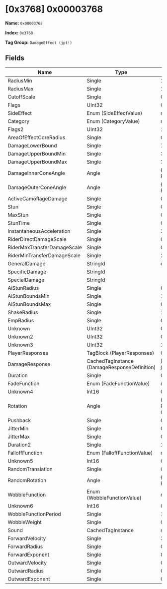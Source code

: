 # [0x3768] 0x00003768

**Name:** ```0x00003768```

**Index:** ```0x3768```

**Tag Group:** ```DamageEffect (jpt!)```

## Fields

Name	| Type	| Value
---	|---	|---	|
RadiusMin	|Single	|1
RadiusMax	|Single	|1.75
CutoffScale	|Single	|0.25
Flags	|UInt32	|0
SideEffect	|Enum (SideEffectValue)	|null
Category	|Enum (CategoryValue)	|null
Flags2	|UInt32	|133153
AreaOfEffectCoreRadius	|Single	|0.75
DamageLowerBound	|Single	|75
DamageUpperBoundMin	|Single	|300
DamageUpperBoundMax	|Single	|300
DamageInnerConeAngle	|Angle	|{ Degrees: 0, Radians: 0 }
DamageOuterConeAngle	|Angle	|{ Degrees: 0, Radians: 0 }
ActiveCamoflageDamage	|Single	|0.5
Stun	|Single	|0
MaxStun	|Single	|0
StunTime	|Single	|0
InstantaneousAcceleration	|Single	|3.5
RiderDirectDamageScale	|Single	|0
RiderMaxTransferDamageScale	|Single	|0
RiderMinTransferDamageScale	|Single	|2
GeneralDamage	|StringId	|explosion_large
SpecificDamage	|StringId	|
SpecialDamage	|StringId	|
AiStunRadius	|Single	|0
AiStunBoundsMin	|Single	|1
AiStunBoundsMax	|Single	|0.75
ShakeRadius	|Single	|17
EmpRadius	|Single	|0
Unknown	|UInt32	|0
Unknown2	|UInt32	|0
Unknown3	|UInt32	|1065353216
PlayerResponses	|TagBlock (PlayerResponses)	|0
DamageResponse	|CachedTagInstance (DamageResponseDefinition)	|[[0x3774] 0x00003774](../DamageResponseDefinition/3774.md)
Duration	|Single	|0.7
FadeFunction	|Enum (FadeFunctionValue)	|null
Unknown4	|Int16	|0
Rotation	|Angle	|{ Degrees: 1.1, Radians: 0.01919862 }
Pushback	|Single	|0.6
JitterMin	|Single	|0
JitterMax	|Single	|0
Duration2	|Single	|1.25
FalloffFunction	|Enum (FalloffFunctionValue)	|null
Unknown5	|Int16	|0
RandomTranslation	|Single	|0.1
RandomRotation	|Angle	|{ Degrees: 0, Radians: 0 }
WobbleFunction	|Enum (WobbleFunctionValue)	|null
Unknown6	|Int16	|0
WobbleFunctionPeriod	|Single	|1
WobbleWeight	|Single	|0
Sound	|CachedTagInstance	|null
ForwardVelocity	|Single	|35
ForwardRadius	|Single	|0.12
ForwardExponent	|Single	|8
OutwardVelocity	|Single	|0
OutwardRadius	|Single	|0
OutwardExponent	|Single	|0


